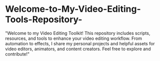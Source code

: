 # Welcome-to-My-Video-Editing-Tools-Repository-
"Welcome to my Video Editing Toolkit! This repository includes scripts, resources, and tools to enhance your video editing workflow. From automation to effects, I share my personal projects and helpful assets for video editors, animators, and content creators. Feel free to explore and contribute!"
